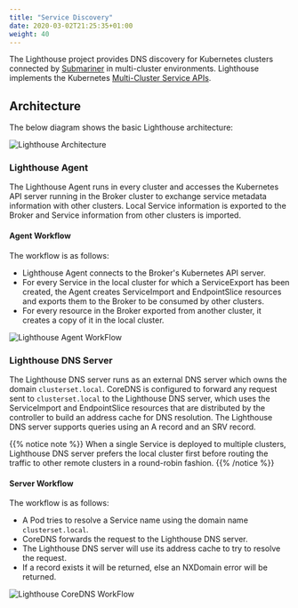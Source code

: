 ```yaml
---
title: "Service Discovery"
date: 2020-03-02T21:25:35+01:00
weight: 40
---
```


The Lighthouse project provides DNS discovery for Kubernetes clusters connected by
[Submariner](https://github.com/submariner-io/submariner) in multi-cluster environments. Lighthouse implements the Kubernetes
[Multi-Cluster Service APIs](https://github.com/kubernetes-sigs/mcs-api).

## Architecture

The below diagram shows the basic Lighthouse architecture:

![Lighthouse Architecture](/images/lighthouse/architecture.png)

### Lighthouse Agent

The Lighthouse Agent runs in every cluster and accesses the Kubernetes API server running in
the Broker cluster to exchange service metadata information with other clusters. Local Service
information is exported to the Broker and Service information from other clusters is imported.

#### Agent Workflow

The workflow is as follows:

- Lighthouse Agent connects to the Broker's Kubernetes API server.
- For every Service in the local cluster for which a ServiceExport has been created, the Agent creates
ServiceImport and EndpointSlice resources and exports them to the Broker to be consumed by other clusters.
- For every resource in the Broker exported from another cluster,
it creates a copy of it in the local cluster.

![Lighthouse Agent WorkFlow](/images/lighthouse/controllerWorkFlow.png)
<!-- Image Source: /images/lighthouse/source/controllerWorkFlow.vsdx  -->

### Lighthouse DNS Server

The Lighthouse DNS server runs as an external DNS server which owns the domain `clusterset.local`.
CoreDNS is configured to forward any request sent to `clusterset.local` to the Lighthouse DNS server,
which uses the ServiceImport and EndpointSlice resources that are distributed by the controller to build an address cache
for DNS resolution. The Lighthouse DNS server supports queries using an A record and an SRV record.

{{% notice note %}}
When a single Service is deployed to multiple clusters, Lighthouse DNS server prefers the local cluster first before routing the traffic to
other remote clusters in a round-robin fashion.
{{% /notice %}}

#### Server Workflow

The workflow is as follows:

- A Pod tries to resolve a Service name using the domain name `clusterset.local`.
- CoreDNS forwards the request to the Lighthouse DNS server.
- The Lighthouse DNS server will use its address cache to try to resolve the request.
- If a record exists it will be returned, else an NXDomain error will be returned.

![Lighthouse CoreDNS WorkFlow](/images/lighthouse/coreDNSWorkFlow.png)
<!-- Image Source: /images/lighthouse/source/coreDNSWorkFlow.vsdx -->
